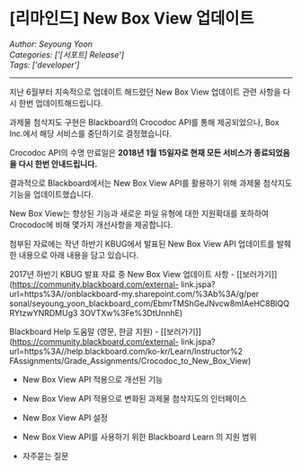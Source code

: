 # [리마인드] New Box View 업데이트
*Author: Seyoung Yoon*  
*Categories: ['[서포트] Release']*  
*Tags: ['developer']*  
<hr />
지난 6월부터 지속적으로 업데이트 해드렸던 New Box View 업데이트 관련 사항을 다시 한번 업데이트해드립니다.

과제물 첨삭지도 구현은 Blackboard의 Crocodoc API를 통해 제공되었으나, Box Inc.에서 해당 서비스를 중단하기로
결정했습니다.

Crocodoc API의 수명 만료일은 **2018년 1월 15일자로 현재 모든 서비스가 종료되었음을 다시 한번 안내드립니다.**

결과적으로 Blackboard에서는 New Box View API를 활용하기 위해 과제물 첨삭지도 기능을 업데이트했습니다.

New Box View는 향상된 기능과 새로운 파일 유형에 대한 지원확대를 포하하여 Crocodoc에 비해 몇가지 개선사항을 제공합니다.

첨부된 자료에는 작년 하반기 KBUG에서 발표된 New Box View API 업데이트를 발췌한 내용으로 아래 내용을 담고 있습니다.

2017년 하반기 KBUG 발표 자료 중 New Box View 업데이트 사항 -
[[보러가기]](https://community.blackboard.com/external-
link.jspa?url=https%3A//onblackboard-my.sharepoint.com/%3Ab%3A/g/per
sonal/seyoung_yoon_blackboard_com/EbmrTMShGeJNvcw8mIAeHC8BlQQRYtzwYNRDMUg3
3OVTXw%3Fe%3DtUnnhE)

Blackboard Help 도움말 (영문, 한글 지원) -
[[보러가기]](https://community.blackboard.com/external-
link.jspa?url=https%3A//help.blackboard.com/ko-kr/Learn/Instructor%2
FAssignments/Grade_Assignments/Crocodoc_to_New_Box_View)

- New Box View API 적용으로 개선된 기능

- New Box View API 적용으로 변화된 과제물 첨삭지도의 인터페이스

- New Box View API 설정

- New Box View API를 사용하기 위한 Blackboard Learn 의 지원 범위

- 자주묻는 질문

